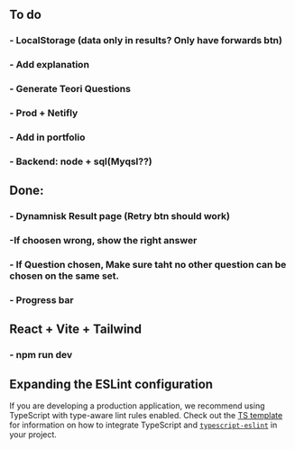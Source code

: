 ## To do
 ### - LocalStorage (data only in results? Only have forwards btn)
 ### - Add explanation
 ### - Generate Teori Questions
 ### - Prod + Netifly
 ### - Add in portfolio
 ### - Backend: node + sql(Myqsl??)
 

## Done: 
 ### - Dynamnisk Result page (Retry btn should work) 
 ### -If choosen wrong, show the right answer
 ### - If Question chosen, Make sure taht no other question can be chosen on the same set.
 ### - Progress bar



## React + Vite + Tailwind
 ### - npm run dev
 

## Expanding the ESLint configuration

If you are developing a production application, we recommend using TypeScript with type-aware lint rules enabled. Check out the [TS template](https://github.com/vitejs/vite/tree/main/packages/create-vite/template-react-ts) for information on how to integrate TypeScript and [`typescript-eslint`](https://typescript-eslint.io) in your project.







